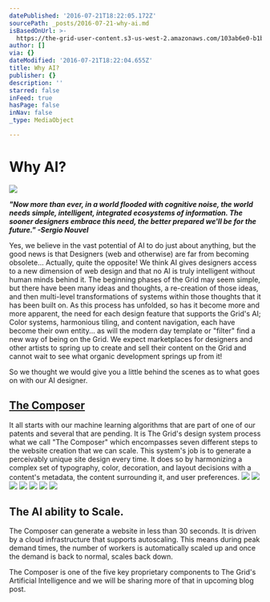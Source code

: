 ```yaml
---
datePublished: '2016-07-21T18:22:05.172Z'
sourcePath: _posts/2016-07-21-why-ai.md
isBasedOnUrl: >-
  https://the-grid-user-content.s3-us-west-2.amazonaws.com/103ab6e0-b1b1-421a-ba8e-502de2f4778f.png
author: []
via: {}
dateModified: '2016-07-21T18:22:04.655Z'
title: Why AI?
publisher: {}
description: ''
starred: false
inFeed: true
hasPage: false
inNav: false
_type: MediaObject

---
```

# Why AI?
![](https://imgflo.herokuapp.com/graph/vahj1ThiexotieMo/12acd8b97ca8d398e14eabd35f3f9f0a/croprotate.png?cropheight=837&cropwidth=2375&degrees=0&input=https%3A%2F%2Fthe-grid-user-content.s3-us-west-2.amazonaws.com%2F82a84378-5ec4-45b3-9701-db25a6790666.png&x=0&y=46)

_**"Now more than ever, in a world flooded with cognitive noise, the world needs simple, intelligent, integrated ecosystems of information. The sooner designers embrace this need, the better prepared we'll be for the future." -Sergio Nouvel**_

Yes, we believe in the vast potential of AI to do just about anything, but the good news is that Designers (web and otherwise) are far from becoming obsolete... Actually, quite the opposite! We think AI gives designers access to a new dimension of web design and that no AI is truly intelligent without human minds behind it. The beginning phases of the Grid may seem simple, but there have been many ideas and thoughts, a re-creation of those ideas, and then multi-level transformations of systems within those thoughts that it has been built on. As this process has unfolded, so has it become more and more apparent, the need for each design feature that supports the Grid's AI; Color systems, harmonious tiling, and content navigation, each have become their own entity... as will the modern day template or "filter" find a new way of being on the Grid. We expect marketplaces for designers and other artists to spring up to create and sell their content on the Grid and cannot wait to see what organic development springs up from it!

So we thought we would give you a little behind the scenes as to what goes on with our AI designer.

## **[The Composer][0]**

It all starts with our machine learning algorithms that are part of one of our patents and several that are pending. It is The Grid's design system process what we call "The Composer" which encompasses seven different steps to the website creation that we can scale. This system's job is to generate a perceivably unique site design every time. It does so by harmonizing a complex set of typography, color, decoration, and layout decisions with a content's metadata, the content surrounding it, and user preferences.
![](https://the-grid-user-content.s3-us-west-2.amazonaws.com/f5b2d4e5-5d11-4fd5-ad84-6b56644ee840.png)
![](https://the-grid-user-content.s3-us-west-2.amazonaws.com/8d0cd94b-0126-41ab-a098-30dc1d3f0319.png)
![](https://the-grid-user-content.s3-us-west-2.amazonaws.com/45a6b5cd-e6cd-4f8a-8afb-c65f9189c860.png)
![](https://the-grid-user-content.s3-us-west-2.amazonaws.com/4a3140b1-9306-426d-a107-9266964d11cf.png)
![](https://imgflo.herokuapp.com/graph/vahj1ThiexotieMo/4d4a1855fe92729c8af65af6dd873504/croprotate.png?cropheight=2271&cropwidth=4556&degrees=0&input=https%3A%2F%2Fthe-grid-user-content.s3-us-west-2.amazonaws.com%2Fdb602b6d-09a4-4671-8765-d6962c4d046b.png&x=0&y=0)
![](https://imgflo.herokuapp.com/graph/vahj1ThiexotieMo/301b315f8b84b98327d00f6f399685a4/croprotate.png?cropheight=2271&cropwidth=4556&degrees=0&input=https%3A%2F%2Fthe-grid-user-content.s3-us-west-2.amazonaws.com%2F2ab36fcc-ace3-45bd-a85e-a50c5257df76.png&x=0&y=0)
![](https://the-grid-user-content.s3-us-west-2.amazonaws.com/f9cee22a-6d94-4def-94b5-2aab89cd4a1b.png)

## The AI ability to Scale.

The Composer can generate a website in less than 30 seconds. It is driven by a cloud infrastructure that supports autoscaling. This means during peak demand times, the number of workers is automatically scaled up and once the demand is back to normal, scales back down.

The Composer is one of the five key proprietary components to The Grid's Artificial Intelligence and we will be sharing more of that in upcoming blog post.

[0]: http://design-systems.github.io/basics/